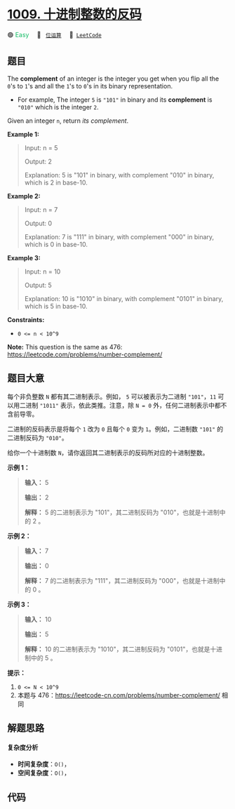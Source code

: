 # [1009. 十进制整数的反码](https://leetcode.com/problems/complement-of-base-10-integer)

🟢 <font color=#15bd66>Easy</font>&emsp; 🔖&ensp; [`位运算`](/leetcode-js/outline/tag/bit-manipulation.md)&emsp; 🔗&ensp;[`LeetCode`](https://leetcode.com/problems/complement-of-base-10-integer)

## 题目

The **complement** of an integer is the integer you get when you flip all the
`0`'s to `1`'s and all the `1`'s to `0`'s in its binary representation.

  * For example, The integer `5` is `"101"` in binary and its **complement** is `"010"` which is the integer `2`.

Given an integer `n`, return _its complement_.



**Example 1:**

> Input: n = 5
> 
> Output: 2
> 
> Explanation: 5 is "101" in binary, with complement "010" in binary, which is 2 in base-10.

**Example 2:**

> Input: n = 7
> 
> Output: 0
> 
> Explanation: 7 is "111" in binary, with complement "000" in binary, which is 0 in base-10.

**Example 3:**

> Input: n = 10
> 
> Output: 5
> 
> Explanation: 10 is "1010" in binary, with complement "0101" in binary, which is 5 in base-10.

**Constraints:**

  * `0 <= n < 10^9`



**Note:** This question is the same as 476:
<https://leetcode.com/problems/number-complement/>


## 题目大意

每个非负整数 `N` 都有其二进制表示。例如， `5` 可以被表示为二进制 `"101"`，`11` 可以用二进制 `"1011"`
表示，依此类推。注意，除 `N = 0` 外，任何二进制表示中都不含前导零。

二进制的反码表示是将每个 `1` 改为 `0` 且每个 `0` 变为 `1`。例如，二进制数 `"101"` 的二进制反码为 `"010"`。

给你一个十进制数 `N`，请你返回其二进制表示的反码所对应的十进制整数。



**示例 1：**

> 
> 
> 
> 
> 
> **输入：** 5
> 
> **输出：** 2
> 
> **解释：** 5 的二进制表示为 "101"，其二进制反码为 "010"，也就是十进制中的 2 。
> 
> 

**示例 2：**

> 
> 
> 
> 
> 
> **输入：** 7
> 
> **输出：** 0
> 
> **解释：** 7 的二进制表示为 "111"，其二进制反码为 "000"，也就是十进制中的 0 。
> 
> 

**示例 3：**

> 
> 
> 
> 
> 
> **输入：** 10
> 
> **输出：** 5
> 
> **解释：** 10 的二进制表示为 "1010"，其二进制反码为 "0101"，也就是十进制中的 5 。
> 
> 



**提示：**

  1. `0 <= N < 10^9`
  2. 本题与 476：<https://leetcode-cn.com/problems/number-complement/> 相同


## 解题思路

#### 复杂度分析

- **时间复杂度**：`O()`，
- **空间复杂度**：`O()`，

## 代码

```javascript

```